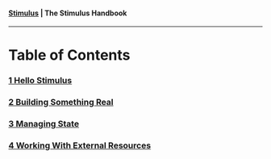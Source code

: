 #### [Stimulus](../README.md) | The Stimulus Handbook

---

# Table of Contents

### [1 Hello Stimulus](01_hello_stimulus.md)

### [2 Building Something Real](02_building_something_real.md)

### [3 Managing State](03_managing_state.md)

### [4 Working With External Resources](04_working_with_external_resources.md)
